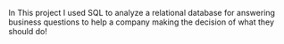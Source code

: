 In This project I used SQL to analyze a relational database for answering business questions to help a company making the decision of what they should do!
<!---
Ahmed-Farrag1/Ahmed-Farrag1 is a ✨ special ✨ repository because its `README.md` (this file) appears on your GitHub profile.
You can click the Preview link to take a look at your changes.
--->
